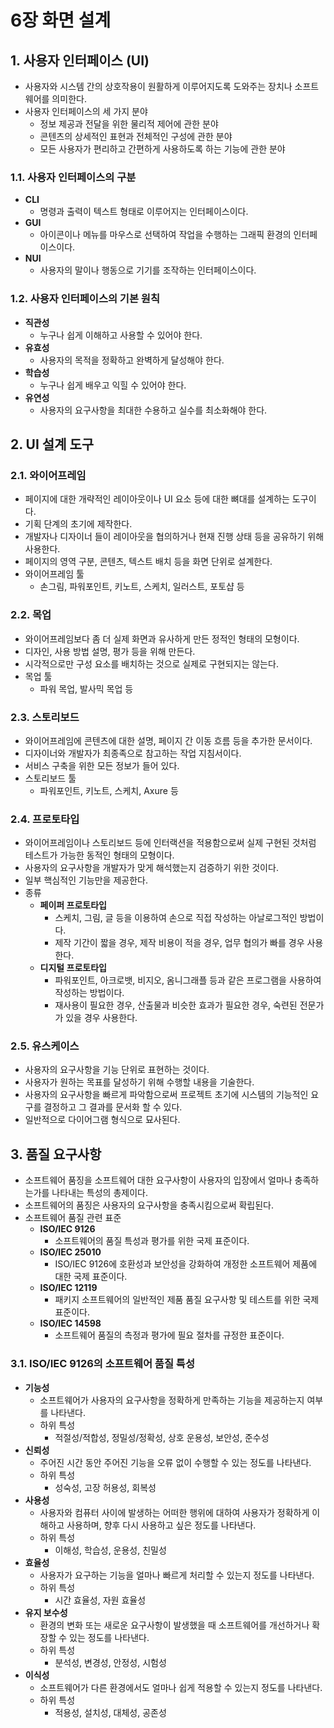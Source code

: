 # 6장 화면 설계

## 1. 사용자 인터페이스 (UI)
- 사용자와 시스템 간의 상호작용이 원활하게 이루어지도록 도와주는 장치나 소프트웨어를 의미한다.
- 사용자 인터페이스의 세 가지 분야
  - 정보 제공과 전달을 위한 물리적 제어에 관한 분야
  - 콘텐츠의 상세적인 표현과 전체적인 구성에 관한 분야
  - 모든 사용자가 편리하고 간편하게 사용하도록 하는 기능에 관한 분야

### 1.1. 사용자 인터페이스의 구분
- **CLI**
  - 명령과 출력이 텍스트 형태로 이루어지는 인터페이스이다.
- **GUI**
  - 아이콘이나 메뉴를 마우스로 선택하여 작업을 수행하는 그래픽 환경의 인터페이스이다.
- **NUI**
  - 사용자의 말이나 행동으로 기기를 조작하는 인터페이스이다.

### 1.2. 사용자 인터페이스의 기본 원칙
- **직관성**
  - 누구나 쉽게 이해하고 사용할 수 있어야 한다.
- **유효성**
  - 사용자의 목적을 정확하고 완벽하게 달성해야 한다.
- **학습성**
  - 누구나 쉽게 배우고 익힐 수 있어야 한다.
- **유연성**
  - 사용자의 요구사항을 최대한 수용하고 실수를 최소화해야 한다.

## 2. UI 설계 도구

### 2.1. 와이어프레임
- 페이지에 대한 개략적인 레이아웃이나 UI 요소 등에 대한 뼈대를 설계하는 도구이다.
- 기획 단계의 초기에 제작한다.
- 개발자나 디자이너 들이 레이아웃을 협의하거나 현재 진행 상태 등을 공유하기 위해 사용한다.
- 페이지의 영역 구분, 콘텐츠, 텍스트 배치 등을 화면 단위로 설계한다.
- 와이어프레임 툴
  - 손그림, 파워포인트, 키노트, 스케치, 일러스트, 포토샵 등

### 2.2. 목업
- 와이어프레임보다 좀 더 실제 화면과 유사하게 만든 정적인 형태의 모형이다.
- 디자인, 사용 방법 설명, 평가 등을 위해 만든다.
- 시각적으로만 구성 요소를 배치하는 것으로 실제로 구현되지는 않는다.
- 목업 툴
  - 파워 목업, 발사믹 목업 등

### 2.3. 스토리보드
- 와이어프레임에 콘텐츠에 대한 설명, 페이지 간 이동 흐름 등을 추가한 문서이다.
- 디자이너와 개발자가 최종족으로 참고하는 작업 지침서이다.
- 서비스 구축을 위한 모든 정보가 들어 있다.
- 스토리보드 툴
  - 파워포인트, 키노트, 스케치, Axure 등

### 2.4. 프로토타입
- 와이어프레임이나 스토리보드 등에 인터랙션을 적용함으로써 실제 구현된 것처럼 테스트가 가능한 동적인 형태의 모형이다.
- 사용자의 요구사항을 개발자가 맞게 해석했는지 검증하기 위한 것이다.
- 일부 핵심적인 기능만을 제공한다.
- 종류
  - **페이퍼 프로토타입**
    - 스케치, 그림, 글 등을 이용하여 손으로 직접 작성하는 아날로그적인 방법이다.
    - 제작 기간이 짧을 경우, 제작 비용이 적을 경우, 업무 협의가 빠를 경우 사용한다.
  - **디지털 프로토타입**
    - 파워포인트, 아크로뱃, 비지오, 옴니그래플 등과 같은 프로그램을 사용하여 작성하는 방법이다.
    - 재사용이 필요한 경우, 산출물과 비슷한 효과가 필요한 경우, 숙련된 전문가가 있을 경우 사용한다.

### 2.5. 유스케이스
- 사용자의 요구사항을 기능 단위로 표현하는 것이다.
- 사용자가 원하는 목표를 달성하기 위해 수행할 내용을 기술한다.
- 사용자의 요구사항을 빠르게 파악함으로써 프로젝트 초기에 시스템의 기능적인 요구를 결정하고 그 결과를 문서화 할 수 있다.
- 일반적으로 다이어그램 형식으로 묘사된다.

## 3. 품질 요구사항
- 소프트웨어 품징을 소프트웨어 대한 요구사항이 사용자의 입장에서 얼마나 충족하는가를 나타내는 특성의 총제이다.
- 소프트웨어의 품징은 사용자의 요구사항을 충족시킴으로써 확립된다.
- 소프트웨어 품질 관련 표준
  - **ISO/IEC 9126**
    - 소프트웨어의 품질 특성과 평가를 위한 국제 표준이다.
  - **ISO/IEC 25010**
    - ISO/IEC 9126에 호환성과 보안성을 강화하여 개정한 소프트웨어 제품에 대한 국제 표준이다.
  - **ISO/IEC 12119**
    - 패키지 소프트웨어의 일반적인 제품 품질 요구사항 및 테스트를 위한 국제 표준이다.
  - **ISO/IEC 14598**
    - 소프트웨어 품질의 측정과 평가에 필요 절차를 규정한 표준이다.

### 3.1. ISO/IEC 9126의 소프트웨어 품질 특성
- **기능성**
  - 소프트웨어가 사용자의 요구사항을 정확하게 만족하는 기능을 제공하는지 여부를 나타낸다.
  - 하위 특성
    - 적절성/적합성, 정밀성/정확성, 상호 운용성, 보안성, 준수성
- **신뢰성**
  - 주어진 시간 동안 주어진 기능을 오류 없이 수행할 수 있는 정도를 나타낸다.
  - 하위 특성
      - 성숙성, 고장 허용성, 회복성
- **사용성**
  - 사용자와 컴퓨터 사이에 발생하는 어떠한 행위에 대하여 사용자가 정확하게 이해하고 사용하며, 향후 다시 사용하고 싶은 정도를 나타낸다.
  - 하위 특성
    - 이해성, 학습성, 운용성, 친밀성
- **효율성**
  - 사용자가 요구하는 기능을 얼마나 빠르게 처리할 수 있는지 정도를 나타낸다.
  - 하위 특성
    - 시간 효율성, 자원 효율성
- **유지 보수성**
  - 환경의 변화 또는 새로운 요구사항이 발생했을 때 소프트웨어를 개선하거나 확장할 수 있는 정도를 나타낸다.
  - 하위 특성
    - 분석성, 변경성, 안정성, 시험성
- **이식성**
  - 소프트웨어가 다른 환경에서도 얼마나 쉽게 적용할 수 있는지 정도를 나타낸다.
  - 하위 특성
    - 적용성, 설치성, 대체성, 공존성
